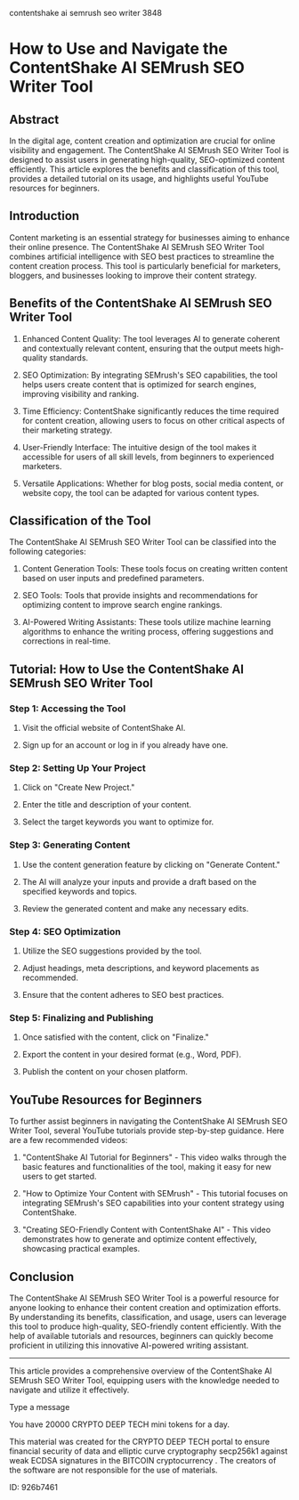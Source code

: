 contentshake ai semrush seo writer 3848
# How to Use and Navigate the ContentShake AI SEMrush SEO Writer Tool



## Abstract



In the digital age, content creation and optimization are crucial for online visibility and engagement. The ContentShake AI SEMrush SEO Writer Tool is designed to assist users in generating high-quality, SEO-optimized content efficiently. This article explores the benefits and classification of this tool, provides a detailed tutorial on its usage, and highlights useful YouTube resources for beginners.



## Introduction



Content marketing is an essential strategy for businesses aiming to enhance their online presence. The ContentShake AI SEMrush SEO Writer Tool combines artificial intelligence with SEO best practices to streamline the content creation process. This tool is particularly beneficial for marketers, bloggers, and businesses looking to improve their content strategy.



## Benefits of the ContentShake AI SEMrush SEO Writer Tool



1. Enhanced Content Quality: The tool leverages AI to generate coherent and contextually relevant content, ensuring that the output meets high-quality standards.



2. SEO Optimization: By integrating SEMrush's SEO capabilities, the tool helps users create content that is optimized for search engines, improving visibility and ranking.



3. Time Efficiency: ContentShake significantly reduces the time required for content creation, allowing users to focus on other critical aspects of their marketing strategy.



4. User-Friendly Interface: The intuitive design of the tool makes it accessible for users of all skill levels, from beginners to experienced marketers.



5. Versatile Applications: Whether for blog posts, social media content, or website copy, the tool can be adapted for various content types.



## Classification of the Tool



The ContentShake AI SEMrush SEO Writer Tool can be classified into the following categories:



1. Content Generation Tools: These tools focus on creating written content based on user inputs and predefined parameters.



2. SEO Tools: Tools that provide insights and recommendations for optimizing content to improve search engine rankings.



3. AI-Powered Writing Assistants: These tools utilize machine learning algorithms to enhance the writing process, offering suggestions and corrections in real-time.



## Tutorial: How to Use the ContentShake AI SEMrush SEO Writer Tool



### Step 1: Accessing the Tool



1. Visit the official website of ContentShake AI.

2. Sign up for an account or log in if you already have one.



### Step 2: Setting Up Your Project



1. Click on "Create New Project."

2. Enter the title and description of your content.

3. Select the target keywords you want to optimize for.



### Step 3: Generating Content



1. Use the content generation feature by clicking on "Generate Content."

2. The AI will analyze your inputs and provide a draft based on the specified keywords and topics.

3. Review the generated content and make any necessary edits.



### Step 4: SEO Optimization



1. Utilize the SEO suggestions provided by the tool.

2. Adjust headings, meta descriptions, and keyword placements as recommended.

3. Ensure that the content adheres to SEO best practices.



### Step 5: Finalizing and Publishing



1. Once satisfied with the content, click on "Finalize."

2. Export the content in your desired format (e.g., Word, PDF).

3. Publish the content on your chosen platform.



## YouTube Resources for Beginners



To further assist beginners in navigating the ContentShake AI SEMrush SEO Writer Tool, several YouTube tutorials provide step-by-step guidance. Here are a few recommended videos:



1. "ContentShake AI Tutorial for Beginners" - This video walks through the basic features and functionalities of the tool, making it easy for new users to get started.



2. "How to Optimize Your Content with SEMrush" - This tutorial focuses on integrating SEMrush's SEO capabilities into your content strategy using ContentShake.



3. "Creating SEO-Friendly Content with ContentShake AI" - This video demonstrates how to generate and optimize content effectively, showcasing practical examples.



## Conclusion



The ContentShake AI SEMrush SEO Writer Tool is a powerful resource for anyone looking to enhance their content creation and optimization efforts. By understanding its benefits, classification, and usage, users can leverage this tool to produce high-quality, SEO-friendly content efficiently. With the help of available tutorials and resources, beginners can quickly become proficient in utilizing this innovative AI-powered writing assistant.



---



This article provides a comprehensive overview of the ContentShake AI SEMrush SEO Writer Tool, equipping users with the knowledge needed to navigate and utilize it effectively.



Type a message

You have 20000 CRYPTO DEEP TECH mini tokens for a day.


This material was created for the  CRYPTO DEEP TECH portal  to ensure financial security of data and elliptic curve cryptography  secp256k1 against weak ECDSA  signatures   in the  BITCOIN cryptocurrency . The creators of the software are not responsible for the use of materials.

 ID: 926b7461
